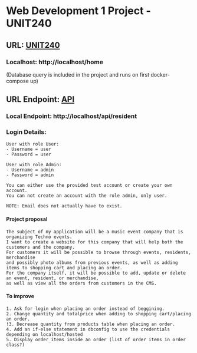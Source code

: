 # Web Development 1 Project - UNIT240

## URL: [UNIT240](https://646415.000webhostapp.com)
### Localhost: http://localhost/home
(Database query is included in the project and runs on first docker-compose up)

## URL Endpoint: [API](https://646415.000webhostapp.com/api/resident)
### Local Endpoint: http://localhost/api/resident

### Login Details:
```
User with role User:
- Username = user
- Password = user

User with role Admin:
- Username = admin
- Password = admin

You can either use the provided test account or create your own account.
You can not create an account with the role admin, only user.

NOTE: Email does not actually have to exist.
```

#### Project proposal
```
The subject of my application will be a music event company that is organizing Techno events. 
I want to create a website for this company that will help both the customers and the company. 
For customers it will be possible to browse through events, residents, merchandise 
and possibly photo albums from previous events, as well as adding items to shopping cart and placing an order. 
For the company itself, it will be possible to add, update or delete an event, resident, or merchandise, 
as well as view all the orders from customers in the CMS.
```

#### To improve
```
1. Ask for login when placing an order instead of beggining.
2. Change quantity and totalprice when adding to shopping cart/placing an order.
!3. Decrease quantity from products table when placing an order.
4. Add an if-else statement in dbconfig to use the credentials depending on localhost/hosted
5. Display order_items inside an order (list of order items in order class?)
```
